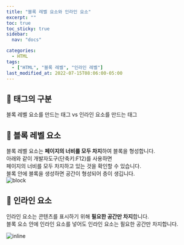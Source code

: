 ```yaml
---
title: "블록 레벨 요소와 인라인 요소"
excerpt: ""
toc: true
toc_sticky: true
sidebar:
  nav: "docs"

categories:
  - HTML
tags:
  - ["HTML", "블록 레벨", "인라인 레벨"]
last_modified_at: 2022-07-15T08:06:00-05:00
---
```


## 📄 태그의 구분

블록 레벨 요소를 만드는 태그 vs 인라인 요소를 만드는 태그

## 📄 블록 레벨 요소

블록 레벨 요소는 **페이지의 너비를 모두 차지**하여 블록을 형성합니다.<br>
아래와 같이 개발자도구(단축키:F12)를 사용하면<br>
페이지의 너비를 모두 차지하고 있는 것을 확인할 수 있습니다.<br>
블록 안에 블록을 생성하면 공간이 형성되어 층이 생깁니다.<br>
![block](https://user-images.githubusercontent.com/56298540/179126629-c42b7b2d-848f-4f7b-bdbb-10caed64eeb0.PNG)

## 📄 인라인 요소

인라인 요소는 콘텐츠를 표시하기 위해 **필요한 공간만 차지**합니다.<br>
블록 요소 안에 인라인 요소를 넣어도 인라인 요소는 필요한 공간만 차지합니다.

![inline](https://user-images.githubusercontent.com/56298540/179126649-a86a43d0-7251-4e6f-8819-25f833d53b06.PNG)

